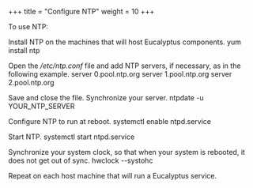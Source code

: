 +++
title = "Configure NTP"
weight = 10
+++



To use NTP: 

Install NTP on the machines that will host Eucalyptus components. 
    yum install ntp

Open the */etc/ntp.conf* file and add NTP servers, if necessary, as in the following example. 
    server 0.pool.ntp.org
    server 1.pool.ntp.org
    server 2.pool.ntp.org

Save and close the file. Synchronize your server. 
    ntpdate -u YOUR_NTP_SERVER

Configure NTP to run at reboot. 
    systemctl enable ntpd.service

Start NTP. 
    systemctl start ntpd.service

Synchronize your system clock, so that when your system is rebooted, it does not get out of sync. 
    hwclock --systohc

Repeat on each host machine that will run a Eucalyptus service. 